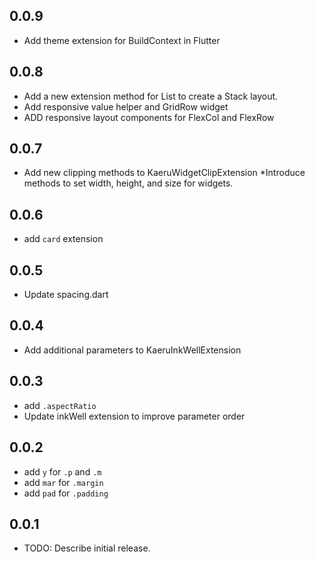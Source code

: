 ## 0.0.9
* Add theme extension for BuildContext in Flutter

## 0.0.8
* Add a new extension method for List<Widget> to create a Stack layout.
* Add responsive value helper and GridRow widget
* ADD responsive layout components for FlexCol and FlexRow

## 0.0.7
* Add new clipping methods to KaeruWidgetClipExtension
*Introduce methods to set width, height, and size for widgets.

## 0.0.6
* add `card` extension

## 0.0.5
* Update spacing.dart

## 0.0.4
* Add additional parameters to KaeruInkWellExtension

## 0.0.3
* add `.aspectRatio`
* Update inkWell extension to improve parameter order

## 0.0.2
* add `y` for `.p` and `.m`
* add `mar` for `.margin`
* add `pad` for `.padding`

## 0.0.1

* TODO: Describe initial release.
